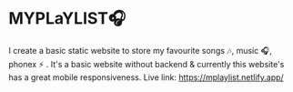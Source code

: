 # MYPLaYLIST🎧
I create a basic static website to store my favourite songs 🎶, music 🎧, phonex ⚡ . It's a basic website without backend & currently this website's has a great mobile responsiveness.
Live link: https://mplaylist.netlify.app/
